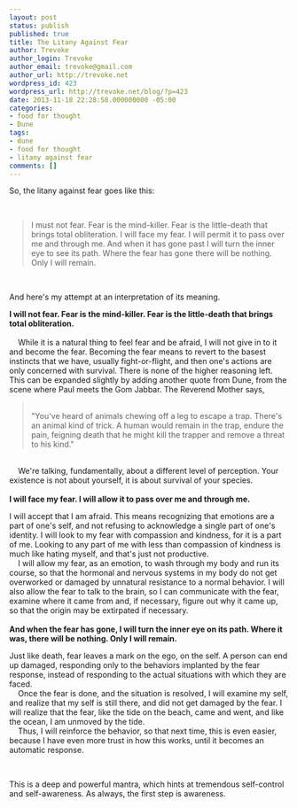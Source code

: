 ```yaml
---
layout: post
status: publish
published: true
title: The Litany Against Fear
author: Trevoke
author_login: Trevoke
author_email: trevoke@gmail.com
author_url: http://trevoke.net
wordpress_id: 423
wordpress_url: http://trevoke.net/blog/?p=423
date: 2013-11-18 22:28:58.000000000 -05:00
categories:
- food for thought
- Dune
tags:
- dune
- food for thought
- litany against fear
comments: []
---
```

So, the litany against fear goes like this:

&nbsp;
<blockquote>I must not fear. Fear is the mind-killer. Fear is the little-death that brings total obliteration. I will face my fear. I will permit it to pass over me and through me. And when it has gone past I will turn the inner eye to see its path. Where the fear has gone there will be nothing. Only I will remain.</blockquote>
&nbsp;

And here's my attempt at an interpretation of its meaning.

<strong>I will not fear. Fear is the mind-killer. Fear is the little-death that brings total obliteration.</strong><br data-reactid=".r[1tqqn].[1][3][1]{comment428735057185682_432988106760377}.[0].{right}.[0].{left}.[0].[0].[0][3].[0].[3].[0].[1]" /><br data-reactid=".r[1tqqn].[1][3][1]{comment428735057185682_432988106760377}.[0].{right}.[0].{left}.[0].[0].[0][3].[0].[3].[0].[2]" />    While it is a natural thing to feel fear and be afraid, I will not give in to it and become the fear. Becoming the fear means to revert to the basest instincts that we have, usually fight-or-flight, and then one's actions are only concerned with survival. There is none of the higher reasoning left. This can be expanded slightly by adding another quote from Dune, from the scene where Paul meets the Gom Jabbar. The Reverend Mother says,
<blockquote><br data-reactid=".r[1tqqn].[1][3][1]{comment428735057185682_432988106760377}.[0].{right}.[0].{left}.[0].[0].[0][3].[0].[3].[0].[5]" />"You've heard of animals chewing off a leg to escape a trap. There's an animal kind of trick. A human would remain in the trap, endure the pain, feigning death that he might kill the trapper and remove a threat to his kind."</blockquote>
<br data-reactid=".r[1tqqn].[1][3][1]{comment428735057185682_432988106760377}.[0].{right}.[0].{left}.[0].[0].[0][3].[0].[3].[0].[8]" />    We're talking, fundamentally, about a different level of perception. Your existence is not about yourself, it is about survival of your species.<br data-reactid=".r[1tqqn].[1][3][1]{comment428735057185682_432988106760377}.[0].{right}.[0].{left}.[0].[0].[0][3].[0].[3].[0].[13]" /><br data-reactid=".r[1tqqn].[1][3][1]{comment428735057185682_432988106760377}.[0].{right}.[0].{left}.[0].[0].[0][3].[0].[3].[0].[14]" /><strong>I will face my fear. I will allow it to pass over me and through me.</strong>

I will accept that I am afraid. This means recognizing that emotions are a part of one's self, and not refusing to acknowledge a single part of one's identity. I will look to my fear with compassion and kindness, for it is a part of me. Looking to any part of me with less than compassion of kindness is much like hating myself, and that's just not productive.<br data-reactid=".r[1tqqn].[1][3][1]{comment428735057185682_432988106760377}.[0].{right}.[0].{left}.[0].[0].[0][3].[0].[3].[0].[18]" />    I will allow my fear, as an emotion, to wash through my body and run its course, so that the hormonal and nervous systems in my body do not get overworked or damaged by unnatural resistance to a normal behavior. I will also allow the fear to talk to the brain, so I can communicate with the fear, examine where it came from and, if necessary, figure out why it came up, so that the origin may be extirpated if necessary.<br data-reactid=".r[1tqqn].[1][3][1]{comment428735057185682_432988106760377}.[0].{right}.[0].{left}.[0].[0].[0][3].[0].[3].[0].[20]" /><br data-reactid=".r[1tqqn].[1][3][1]{comment428735057185682_432988106760377}.[0].{right}.[0].{left}.[0].[0].[0][3].[0].[3].[0].[21]" /><strong>And when the fear has gone, I will turn the inner eye on its path. Where it was, there will be nothing. Only I will remain.</strong>

Just like death, fear leaves a mark on the ego, on the self. A person can end up damaged, responding only to the behaviors implanted by the fear response, instead of responding to the actual situations with which they are faced. <br data-reactid=".r[1tqqn].[1][3][1]{comment428735057185682_432988106760377}.[0].{right}.[0].{left}.[0].[0].[0][3].[0].[3].[0].[23]" />    Once the fear is done, and the situation is resolved, I will examine my self, and realize that my self is still there, and did not get damaged by the fear. I will realize that the fear, like the tide on the beach, came and went, and like the ocean, I am unmoved by the tide.<br data-reactid=".r[1tqqn].[1][3][1]{comment428735057185682_432988106760377}.[0].{right}.[0].{left}.[0].[0].[0][3].[0].[3].[0].[25]" />    Thus, I will reinforce the behavior, so that next time, this is even easier, because I have even more trust in how this works, until it becomes an automatic response.

&nbsp;

This is a deep and powerful mantra, which hints at tremendous self-control and self-awareness. As always, the first step is awareness.
